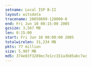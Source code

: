 ```yaml
---
setname: Local ISP B-II
layout: witsdata
tracename: 20050609-120000-0
end: Fri Jun 10 00:15:00 2005
gzsize: 3,567 MB
len: 0:15:00
start: Fri Jun 10 00:00:00 2005
totalwirelen: 31,234 MB
pkts: 77 million
size: 5,907 MB
md5: 374e83f3289ec7e1cc151a3b85abc7ac
---
```

